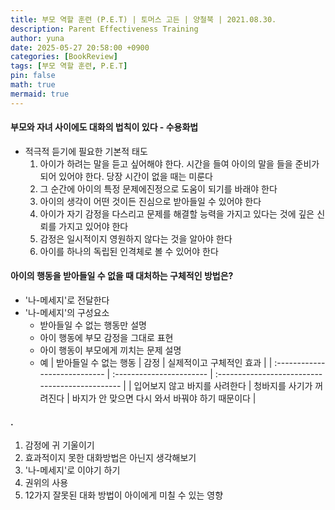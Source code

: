 ```yaml
---
title: 부모 역할 훈련 (P.E.T) | 토머스 고든 | 양철북 | 2021.08.30.
description: Parent Effectiveness Training
author: yuna
date: 2025-05-27 20:58:00 +0900
categories: [BookReview]
tags: [부모 역할 훈련, P.E.T]
pin: false
math: true
mermaid: true
---
```


#### 부모와 자녀 사이에도 대화의 법칙이 있다 - 수용화법
- 적극적 듣기에 필요한 기본적 태도
  1. 아이가 하려는 말을 듣고 싶어해야 한다. 시간을 들여 아이의 말을 들을 준비가 되어 있어야 한다. 당장 시간이 없을 때는 미룬다
  2. 그 순간에 아이의 특정 문제에진정으로 도움이 되기를 바래야 한다
  3. 아이의 생각이 어떤 것이든 진심으로 받아들일 수 있어야 한다
  4. 아이가 자기 감정을 다스리고 문제를 해결할 능력을 가지고 있다는 것에 깊은 신뢰를 가지고 있어야 한다
  5. 감정은 일시적이지 영원하지 않다는 것을 알아야 한다
  6. 아이를 하나의 독립된 인격체로 볼 수 있어야 한다

#### 아이의 행동을 받아들일 수 없을 때 대처하는 구체적인 방법은?
- '나-메세지'로 전달한다
- '나-메세지'의 구성요소
  - 받아들일 수 없는 행동만 설명
  - 아이 행동에 부모 감정을 그대로 표현
  - 아이 행동이 부모에게 끼치는 문제 설명
  - 예
    | 받아들일 수 없는 행동         | 감정                     | 실제적이고 구체적인 효과                        |
    | :---------------------------- | :----------------------- | :---------------------------------------------- |
    | 입어보지 않고 바지를 사려한다 | 청바지를 사기가 꺼려진다 | 바지가 안 맞으면 다시 와서 바꿔야 하기 때문이다 |

#### .
1. 감정에 귀 기울이기
2. 효과적이지 못한 대화방법은 아닌지 생각해보기
3. '나-메세지'로 이야기 하기
4. 권위의 사용
5. 12가지 잘못된 대화 방법이 아이에게 미칠 수 있는 영향
